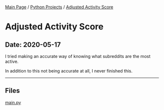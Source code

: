 [Main Page](/) / [Python Projects](/python) / [Adjusted Activity Score](/python/2020-05-17_Adjusted_Activity_Score)

# Adjusted Activity Score

## Date: 2020-05-17

I tried making an accurate way of knowing what subreddits are the most active.

In addition to this not being accurate at all, I never finished this.

-----

## Files

[main.py](main.py)